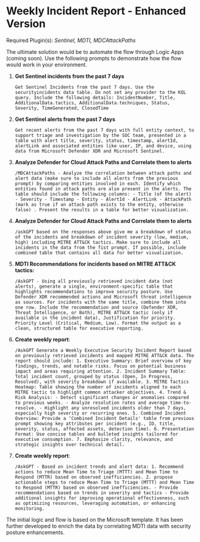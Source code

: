# Weekly Incident Report - Enhanced Version

Required Plugin(s): *Sentinel, MDTI, MDCAttackPaths*

The ultimate solution would be to automate the flow through Logic Apps (coming soon). Use the following prompts to demonstrate how the flow would work in your environment.

1. **Get Sentinel incidents from the past 7 days**
    ```
    Get Sentinel Incidents from the past 7 days. Use the securityincidents data table. Do not set any provider to the KQL query. Include the following details: IncidentNumber, Title, AdditionalData.tactics, AdditionalData.techniques, Status, Severity, TimeGenerated, ClosedTime
    ```

2. **Get Sentinel alerts from the past 7 days**
    ```
    Get recent alerts from the past 7 days with full entity context, to support triage and investigation by the SOC team, presented in a table with alert title, severity, status, timestamp, alertId, alertLink and associated entities like user, IP, and device, using data from Microsoft Defender XDR and Microsoft Sentinel.
    ```

3. **Analyze Defender for Cloud Attack Paths and Correlate them to alerts**
    ```
    /MDCAttackPaths - Analyze the correlation between attack paths and alert data (make sure to include all alerts from the previous prompt) by comparing entities involved in each. Identify which entities found in attack paths are also present in the alerts. The table should include the following columns: - Title (of the alert) - Severity - Timestamp - Entity - AlertId - AlertLink - AttackPath (mark as true if an attack path exists to the entity, otherwise false) . Present the results in a table for better visualization.
    ```

4. **Analyze Defender for Cloud Attack Paths and Correlate them to alerts**
    ```
    /askGPT based on the responses above give me a breakdown of status of the incidents and breakdown of incident severity (low, medium, high) including MITRE ATT&CK tactics. Make sure to include all incidents in the data from the fist prompt. If possible, include combined table that contains all data for better visualization.
    ```
   
5. **MDTI Recommendations for incidents based on MITRE ATT&CK tactics:**
    ```
    /AskGPT - Using all previously retrieved incident data (not alerts), generate a single, environment-specific table that highlights recommendations to improve security posture. Use Defender XDR recommended actions and Microsoft threat intelligence as sources. For incidents with the same title, combine them into one row. Include the recommendation and source (Defender XDR, Threat Intelligence, or Both), MITRE ATT&CK tactic (only if available in the incident data), Justification for priority. Priority Level (Critical, Medium, Low). Format the output as a clean, structured table for executive reporting.
    ```
   
6. **Create weekly report**:
    ```
    /AskGPT Generate a Weekly Executive Security Incident Report based on previously retrieved incidents and mapped MITRE ATT&CK data. The report should include: 1. Executive Summary: Brief overview of key findings, trends, and notable risks. Focus on potential business impact and areas requiring attention. 2. Incident Summary Table: Total incident count, grouped by status (Open, In Progress, Resolved), with severity breakdown if available. 3. MITRE Tactics Heatmap: Table showing the number of incidents aligned to each MITRE tactic to highlight common attacker objectives. 4. Trend & Risk Analysis: - Detect significant changes or anomalies compared to previous weeks. - Analyze resolution rates and average time-to-resolve. - Highlight any unresolved incidents older than 7 days, especially high severity or recurring ones. 5. Combined Incident Overview: Provide a ‘Combined Incident Details' table from previous prompt showing key attributes per incident (e.g., ID, title, severity, status, affected assets, detection time). 6. Presentation Format: Use concise tables and bulleted insights tailored for executive consumption. 7. Emphasize clarity, relevance, and strategic insights over technical detail.
    ```

7. **Create weekly report**:
    ```
    /AskGPT - Based on incident trends and alert data: 1. Recommend actions to reduce Mean Time to Triage (MTTT) and Mean Time to Respond (MTTR) based on observed inefficiencies. 2. propose actionable steps to reduce Mean Time to Triage (MTTT) and Mean Time to Respond (MTTR) based on observed inefficiencies. - Provide recommendations based on trends in severity and tactics - Provide additional insights for improving operational effectiveness, such as optimizing resources, leveraging automation, or enhancing monitoring.
    ```

The initial logic and flow is based on the Microsoft template. It has been further developed to enrich the data by correlating MDTI data with security posture enhancements.
